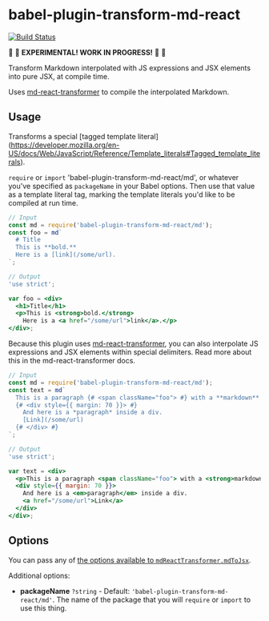 # babel-plugin-transform-md-react

[![Build Status](https://travis-ci.org/mapbox/babel-plugin-transform-md-react.svg?branch=master)](https://travis-ci.org/mapbox/babel-plugin-transform-md-react)

🚧 🚧 **EXPERIMENTAL! WORK IN PROGRESS!** 🚧 🚧

Transform Markdown interpolated with JS expressions and JSX elements into pure JSX, at compile time.

Uses [md-react-transformer](https://github.com/mapbox/md-react-transformer) to compile the interpolated Markdown.

## Usage

Transforms a special [tagged template literal] (https://developer.mozilla.org/en-US/docs/Web/JavaScript/Reference/Template_literals#Tagged_template_literals).

`require` or `import` 'babel-plugin-transform-md-react/md', or whatever you've specified as `packageName` in your Babel options.
Then use that value as a template literal tag, marking the template literals you'd like to be compiled at run time.

```jsx
// Input
const md = require('babel-plugin-transform-md-react/md');
const foo = md`
  # Title
  This is **bold.**
  Here is a [link](/some/url).
`;

// Output
'use strict';

var foo = <div>
  <h1>Title</h1>
  <p>This is <strong>bold.</strong>
    Here is a <a href="/some/url">link</a>.</p>
</div>;
```

Because this plugin uses [md-react-transformer](https://github.com/mapbox/md-react-transformer), you can also interpolate JS expressions and JSX elements within special delimiters. Read more about this in the md-react-transformer docs.

```jsx
// Input
const md = require('babel-plugin-transform-md-react/md');
const text = md`
  This is a paragraph {# <span className="foo"> #} with a **markdown** span inside {# </span> #}
  {# <div style={{ margin: 70 }}> #}
    And here is a *paragraph* inside a div.
    [Link](/some/url)
  {# </div> #}
`;

// Output
'use strict';

var text = <div>
  <p>This is a paragraph <span className="foo"> with a <strong>markdown</strong> span inside </span></p>
  <div style={{ margin: 70 }}>
    And here is a <em>paragraph</em> inside a div.
    <a href="/some/url">Link</a>
  </div>
</div>;
```

## Options

You can pass any of [the options available to `mdReactTransformer.mdToJsx`](https://github.com/mapbox/md-react-transformer#mdtojsx).

Additional options:
- **packageName** `?string` - Default: `'babel-plugin-transform-md-react/md'`.
  The name of the package that you will `require` or `import` to use this thing.
